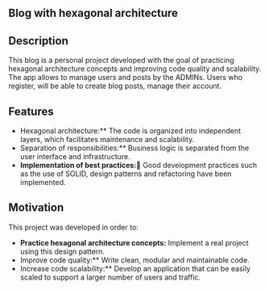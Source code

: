 ## Blog with hexagonal architecture
## Description
This blog is a personal project developed with the goal of practicing hexagonal architecture concepts and improving code quality and scalability.
The app allows to manage users and posts by the ADMINs. 
Users who register, will be able to create blog posts, manage their account.
## **Features**
- Hexagonal architecture:** The code is organized into independent layers, which facilitates maintenance and scalability.
- Separation of responsibilities:** Business logic is separated from the user interface and infrastructure.
- **Implementation of best practices:🤥** Good development practices such as the use of SOLID, design patterns and refactoring have been implemented.
## **Motivation**
This project was developed in order to:
- **Practice hexagonal architecture concepts:** Implement a real project using this design pattern.
- Improve code quality:** Write clean, modular and maintainable code.
- Increase code scalability:** Develop an application that can be easily scaled to support a larger number of users and traffic.
